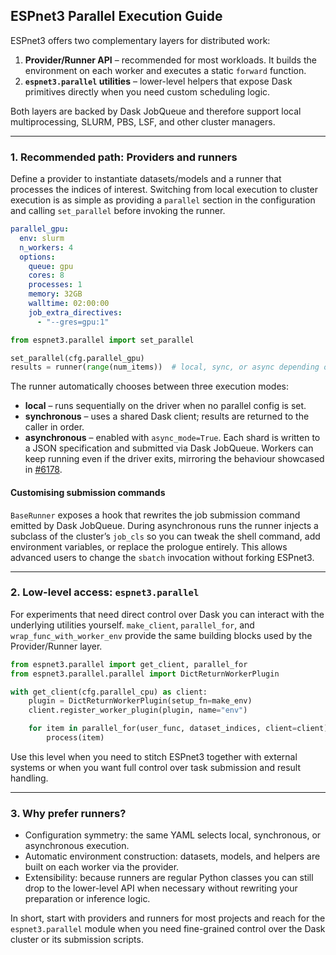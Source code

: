 ## ESPnet3 Parallel Execution Guide

ESPnet3 offers two complementary layers for distributed work:

1. **Provider/Runner API** – recommended for most workloads.  It builds the
   environment on each worker and executes a static `forward` function.
2. **`espnet3.parallel` utilities** – lower-level helpers that expose Dask
   primitives directly when you need custom scheduling logic.

Both layers are backed by Dask JobQueue and therefore support local
multiprocessing, SLURM, PBS, LSF, and other cluster managers.

---

### 1. Recommended path: Providers and runners

Define a provider to instantiate datasets/models and a runner that processes the
indices of interest.  Switching from local execution to cluster execution is as
simple as providing a `parallel` section in the configuration and calling
`set_parallel` before invoking the runner.

```yaml
parallel_gpu:
  env: slurm
  n_workers: 4
  options:
    queue: gpu
    cores: 8
    processes: 1
    memory: 32GB
    walltime: 02:00:00
    job_extra_directives:
      - "--gres=gpu:1"
```

```python
from espnet3.parallel import set_parallel

set_parallel(cfg.parallel_gpu)
results = runner(range(num_items))  # local, sync, or async depending on config
```

The runner automatically chooses between three execution modes:

- **local** – runs sequentially on the driver when no parallel config is set.
- **synchronous** – uses a shared Dask client; results are returned to the
  caller in order.
- **asynchronous** – enabled with `async_mode=True`.  Each shard is written to a
  JSON specification and submitted via Dask JobQueue.  Workers can keep running
  even if the driver exits, mirroring the behaviour showcased in
  [#6178](https://github.com/espnet/espnet/pull/6178#issuecomment-3400164353).

#### Customising submission commands

`BaseRunner` exposes a hook that rewrites the job submission command emitted by
Dask JobQueue.  During asynchronous runs the runner injects a subclass of the
cluster’s `job_cls` so you can tweak the shell command, add environment
variables, or replace the prologue entirely.  This allows advanced users to
change the `sbatch` invocation without forking ESPnet3.

---

### 2. Low-level access: `espnet3.parallel`

For experiments that need direct control over Dask you can interact with the
underlying utilities yourself.  `make_client`, `parallel_for`, and
`wrap_func_with_worker_env` provide the same building blocks used by the
Provider/Runner layer.

```python
from espnet3.parallel import get_client, parallel_for
from espnet3.parallel.parallel import DictReturnWorkerPlugin

with get_client(cfg.parallel_cpu) as client:
    plugin = DictReturnWorkerPlugin(setup_fn=make_env)
    client.register_worker_plugin(plugin, name="env")

    for item in parallel_for(user_func, dataset_indices, client=client):
        process(item)
```

Use this level when you need to stitch ESPnet3 together with external systems or
when you want full control over task submission and result handling.

---

### 3. Why prefer runners?

- Configuration symmetry: the same YAML selects local, synchronous, or
  asynchronous execution.
- Automatic environment construction: datasets, models, and helpers are built on
  each worker via the provider.
- Extensibility: because runners are regular Python classes you can still drop
  to the lower-level API when necessary without rewriting your preparation or
  inference logic.

In short, start with providers and runners for most projects and reach for the
`espnet3.parallel` module when you need fine-grained control over the Dask
cluster or its submission scripts.
